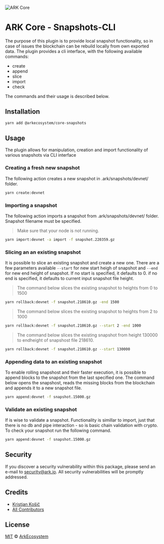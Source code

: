 ![ARK Core](https://i.imgur.com/1aP6F2o.png)

# ARK Core - Snapshots-CLI

The purpose of this plugin is to provide local snapshot functionality, so in case of issues the blockchain can be rebuild locally from own exported data.
The plugin provides a cli interface, with the following available commands:

- create
- append
- slice
- import
- check

The commands and their usage is described below.

## Installation

```bash
yarn add @arkecosystem/core-snapshots
```
## Usage
The plugin allows for manipulation, creation and import functionality of various snapshots via CLI interface

### Creating a fresh new snapshot
The following action creates a new snapshot in .ark/snapshots/devnet/ folder.
```bash
yarn create:devnet
```
### Importing a snapshot
The following action imports a snapshot from .ark/snapshots/devnet/ folder. Snapshot filename must be specified.
>Make sure that your node is not running.
```bash
yarn import:devnet -a import -f snapshot.220359.gz
```

### Slicing an an existing snapshot
It is possible to slice an existing snapshot and create a new one. There are a few parameters available `--start` for new start heigh of snapshot and `--end` for new end height of snapshot.
If no start is specified, it defaults to 0.
if no end is specified, it defaults to current input snapshot file height.

>The command below slices the existing snapshot to heights from 0 to 1500
```bash
yarn rollback:devnet -f snapshot.218610.gz -end 1500
```

>The command below slices the existing snapshot to heights from 2 to 1000
```bash
yarn rollback:devnet -f snapshot.218610.gz --start 2 -end 1000
```

>The command below slices the existing snapshot from height 130000 to endheight of snapshost file 218610.
```bash
yarn rollback:devnet -f snapshot.218610.gz --start 130000
```


### Appending data to an existing snapshot
To enable rolling snapshost and their faster execution, it is possible to append blocks to the snapshot from the last specified one.
The command below opens the snapshost, reads the missing blocks from the blockchain and appends it to a new snapshot file.
```bash
yarn append:devnet -f snapshot.15000.gz
```

### Validate an existing snapshot
If is wise to validate a snapshot. Functionality is simillar to import, just that there is no db and pipe interaction - so is basic chain validation with crypto. To check your snapshot run the following command.
```bash
yarn append:devnet -f snapshot.15000.gz
```


## Security
If you discover a security vulnerability within this package, please send an e-mail to security@ark.io. All security vulnerabilities will be promptly addressed.

## Credits

- [Kristjan Košič](https://github.com/kristjank)
- [All Contributors](../../../../contributors)

## License

[MIT](LICENSE) © [ArkEcosystem](https://ark.io)
